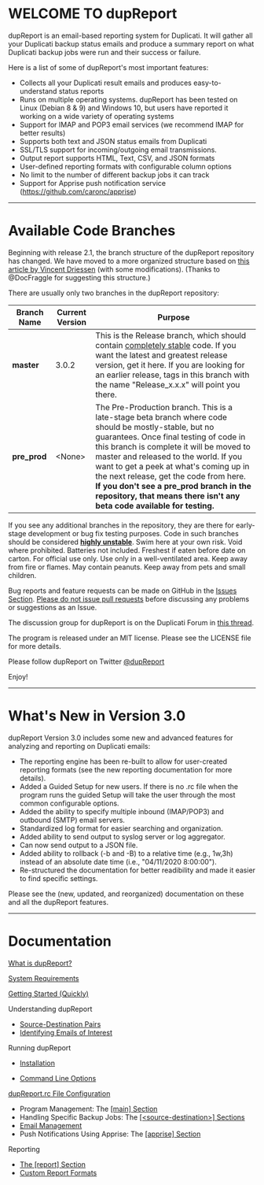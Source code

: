 

# WELCOME TO dupReport

dupReport is an email-based reporting system for Duplicati. It will gather all your Duplicati backup status emails and produce a summary report on what Duplicati backup jobs were run and their success or failure.

Here is a list of some of dupReport's most important features:

- Collects all your Duplicati result emails and produces easy-to-understand status reports
- Runs on multiple operating systems. dupReport has been tested on Linux (Debian 8 & 9) and Windows 10, but users have reported it working on a wide variety of operating systems
- Support for IMAP and POP3 email services (we recommend IMAP for better results)
- Supports both text and JSON status emails from Duplicati
- SSL/TLS support for incoming/outgoing email transmissions.
- Output report supports HTML, Text, CSV, and JSON formats
- User-defined reporting formats with configurable column options
- No limit to  the number of different backup jobs it can track
- Support for Apprise push notification service (<https://github.com/caronc/apprise>)

------

# Available Code Branches

Beginning with release 2.1, the branch structure of the dupReport repository has changed. We have moved to a more organized structure based on [this article by Vincent Driessen](http://nvie.com/posts/a-successful-git-branching-model/) (with some modifications). (Thanks to @DocFraggle for suggesting this structure.)

There are usually only two branches in the dupReport repository:

| Branch Name  | Current Version | Purpose                                                      |
| ------------ | --------------- | ------------------------------------------------------------ |
| **master**   | 3.0.2           | This is the Release branch, which should contain <u>completely stable</u> code. If you want the latest and greatest release version, get it here. If you are looking for an earlier release, tags in this branch with the name "Release_x.x.x" will point you there. |
| **pre_prod** | \<None\>        | The Pre-Production branch. This is a late-stage beta branch where code should be mostly-stable, but no guarantees. Once final testing of code in this branch is complete it will be moved to master and released to the world. If you want to get a peek at what's coming up in the next release, get the code from here. **If you don't see a pre_prod branch in the repository, that means there isn't any beta code available for testing.** |

If you see any additional branches in the repository, they are there for early-stage development or bug fix testing purposes. Code in such branches should be considered **<u>highly unstable</u>**. Swim here at your own risk. Void where prohibited. Batteries not included. Freshest if eaten before date on carton. For official use only. Use only in a well-ventilated area. Keep away from fire or flames. May contain peanuts. Keep away from pets and small children.

Bug reports and feature requests can be made on GitHub in the [Issues Section](https://github.com/HandyGuySoftware/dupReport/issuesdupReport). <u>Please do not issue pull requests</u> before discussing any problems or suggestions as an Issue. 

The discussion group for dupReport is on the Duplicati Forum in [this thread](https://forum.duplicati.com/t/announcing-dupreport-a-duplicati-email-report-summary-generator/1116).

The program is released under an MIT license. Please see the LICENSE file for more details.

Please follow dupReport on Twitter [@dupReport](https://twitter.com/DupReport)

Enjoy!

------

# What's New in Version 3.0

dupReport Version 3.0 includes some new and advanced features for analyzing and reporting on Duplicati emails:

- The reporting engine has been re-built to allow for user-created reporting formats (see the new reporting documentation for more details).
- Added a Guided Setup for new users. If there is no .rc file when the program runs the guided Setup will take the user through the most common configurable options.
- Added the ability to specify multiple inbound (IMAP/POP3) and outbound (SMTP) email servers.
- Standardized log format for easier searching and organization.
- Added ability to send output to syslog server or log aggregator.
- Can now send output to a JSON file.
- Added ability to rollback (-b and -B) to a relative time (e.g., 1w,3h) instead of an absolute date time (i.e., "04/11/2020 8:00:00").
- Re-structured the documentation for better readibility and made it easier to find specific settings.

Please see the (new, updated, and reorganized) documentation on these and all the dupReport features.

------

# Documentation

[What is dupReport?](WhatIsDupreport.md)

[System Requirements](SystemRequirements.md)

[Getting Started (Quickly)](QuickStart.md)

Understanding dupReport

- [Source-Destination Pairs](Config-SrcDestPairs.md)
- [Identifying Emails of Interest](Config-EmailsofInterest.md)

Running dupReport

- [Installation](Installation.md)

- [Command Line Options](CommandLine.md)

[dupReport.rc File Configuration](RcFileConfig.md)

- Program Management: The [[main] Section](RcFileConfig-Main.md)
- Handling Specific Backup Jobs: The [[\<source-destination>] Sections](RcFileConfig-SourceDestination.md)
- [Email Management](RcFileConfig-EmailManagement.md)
- Push Notifications Using Apprise: The [[apprise] Section](RcFileConfig-Apprise.md)

Reporting

- [The [report] Section](Reporting-ReportSection.md)
- [Custom Report Formats](Reporting-CustomReportSpec.md)



